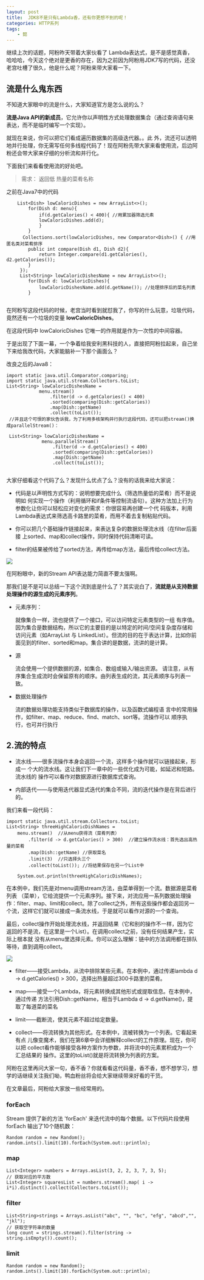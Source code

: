 ```yaml
---
layout: post
title:  JDK8不是只有Lambda香，还有你更想不到的呢！
categories: HTTP系列
tags:
	- 懿
---
```


继续上次的话题，阿粉昨天带着大家伙看了 Lambda表达式，是不是感觉真香，哈哈哈，今天这个绝对是更香的存在，因为之前因为阿粉用JDK7写的代码，还没老宫吐槽了很久，他是什么呢？阿粉来带大家看一下。
<!--more-->

## 流是什么鬼东西

不知道大家眼中的流是什么，大家知道官方是怎么说的么？

**流是Java API的新成员**，它允许你以声明性方式处理数据集合（通过查询语句来表达，而不是临时编写一个实现）。

就现在来说，你可以把它们看成遍历数据集的高级迭代器。。此 外，流还可以透明地并行处理，你无需写任何多线程代码了！现在阿粉先带大家来看使用流，后边阿粉还会带大家来仔细的分析流和并行化。

下面我们来看看使用流的好处吧。

> 需求： 返回低 热量的菜肴名称

之前在Java7中的代码

```
    List<Dish> lowCaloricDishes = new ArrayList<>();
        for(Dish d: menu){
            if(d.getCalories() < 400){ //用累加器筛选元素
            lowCaloricDishes.add(d);
            }
        }
      Collections.sort(lowCaloricDishes, new Comparator<Dish>() { //用匿名类对菜肴排序
        public int compare(Dish d1, Dish d2){
            return Integer.compare(d1.getCalories(), d2.getCalories());
        }
     });
     List<String> lowCaloricDishesName = new ArrayList<>();
        for(Dish d: lowCaloricDishes){
            lowCaloricDishesName.add(d.getName()); //处理排序后的菜名列表
        }
     
```

在阿粉写这段代码的时候，老宫当时看到就怼我了，你写的什么玩意，垃圾代码，竟然还有一个垃圾的变量 **lowCaloricDishes**。

在这段代码中 lowCaloricDishes 它唯一的作用就是作为一次性的中间容器。

于是出现了下面一幕，一个争着给我安利黑科技的人，直接把阿粉拉起来，自己坐下来给我改代码，大家能脑补一下那个画面么？

改良之后的Java8：

```
import static java.util.Comparator.comparing;
import static java.util.stream.Collectors.toList;
List<String> lowCaloricDishesName =
            menu.stream()
                .filter(d -> d.getCalories() < 400)
                .sorted(comparing(Dish::getCalories))
                .map(Dish::getName)
                .collect(toList());
 //并且这个可恨的家伙告诉我，为了利用多核架构并行执行这段代码，还可以把stream()换成parallelStream()：
 
 List<String> lowCaloricDishesName =
             menu.parallelStream()
                 .filter(d -> d.getCalories() < 400)
                 .sorted(comparing(Dish::getCalories))
                 .map(Dish::getName)
                 .collect(toList());
 
```

大家仔细看这个代码了么？发现什么优点了么？没有的话我来给大家说：

- 代码是以声明性方式写的：说明想要完成什么（筛选热量低的菜肴）而不是说明如 何实现一个操作（利用循环和if条件等控制流语句）。这种方法加上行为参数化让你可以轻松应对变化的需求：你很容易再创建一个代 码版本，利用Lambda表达式来筛选高卡路里的菜肴，而用不着去复制粘贴代码。

- 你可以把几个基础操作链接起来，来表达复杂的数据处理流水线（在filter后面接 上sorted、map和collect操作，同时保持代码清晰可读。

- filter的结果被传给了sorted方法，再传给map方法，最后传给collect方法。
  
![](http://www.justdojava.com/assets/images/2019/java/image_yi/2020/01_09/1.jpg)

在阿粉眼中，新的Stream API表达能力简直不要太强啊。

那我们是不是可以总结一下这个流到底是什么了？其实说白了，**流就是从支持数据处理操作的源生成的元素序列**。

- 元素序列：

    就像集合一样，流也提供了一个接口，可以访问特定元素类型的一组 有序值。因为集合是数据结构，所以它的主要目的是以特定的时间/空间复杂度存储和访问元素（如ArrayList 与 LinkedList）。但流的目的在于表达计算，比如你前面见到的filter、sorted和map。集合讲的是数据，流讲的是计算。
    
- 源

    流会使用一个提供数据的源，如集合、数组或输入/输出资源。 请注意，从有 序集合生成流时会保留原有的顺序。由列表生成的流，其元素顺序与列表一致。

- 数据处理操作

    流的数据处理功能支持类似于数据库的操作，以及函数式编程语 言中的常用操作，如filter、map、reduce、find、match、sort等。流操作可以 顺序执行，也可并行执行
    
 ## 2.流的特点
 
 - 流水线——很多流操作本身会返回一个流，这样多个操作就可以链接起来，形成一 个大的流水线。这让我们下一章中的一些优化成为可能，如延迟和短路。流水线的 操作可以看作对数据源进行数据库式查询。
 
 - 内部迭代——与使用迭代器显式迭代的集合不同，流的迭代操作是在背后进行的。
 
我们来看一段代码：

```
import static java.util.stream.Collectors.toList;
List<String> threeHighCaloricDishNames =
    menu.stream()  //从menu获得流（菜肴列表）
        .filter(d -> d.getCalories() > 300)  //建立操作流水线：首先选出高热量的菜肴
        .map(Dish::getName) //获取菜名
        .limit(3)  //只选择头三个
        .collect(toList()); //将结果保存在另一个List中
        
    System.out.println(threeHighCaloricDishNames);
``` 

在本例中，我们先是对menu调用stream方法，由菜单得到一个流。数据源是菜肴列表 （菜单），它给流提供一个元素序列。接下来，对流应用一系列数据处理操作：filter、map、limit和collect。除了collect之外，所有这些操作都会返回另一个流，这样它们就可以接成一条流水线，于是就可以看作对源的一个查询。

最后，collect操作开始处理流水线，并返回结果（它和别的操作不一样，因为它返回的不是流，在这里是一个List）。在调用collect之前，没有任何结果产生，实际上根本就 没有从menu里选择元素。你可以这么理解：链中的方法调用都在排队等待，直到调用collect。

![](http://www.justdojava.com/assets/images/2019/java/image_yi/2020/01_09/2.jpg)

- filter——接受Lambda，从流中排除某些元素。在本例中，通过传递lambda d -> d.getCalories() > 300，选择出热量超过300卡路里的菜肴。

- map——接受一个Lambda，将元素转换成其他形式或提取信息。在本例中，通过传递 方法引用Dish::getName，相当于Lambda d -> d.getName()，提取了每道菜的菜名

- limit——截断流，使其元素不超过给定数量。

- collect——将流转换为其他形式。在本例中，流被转换为一个列表。它看起来有点 儿像变魔术，我们在第6章中会详细解释collect的工作原理。现在，你可以把 collect看作能够接受各种方案作为参数，并将流中的元素累积成为一个汇总结果的 操作。这里的toList()就是将流转换为列表的方案。

阿粉在这里再问大家一句，香不香？你就看看这代码量，香不香，想不想学习，想学的话继续关注我们呦，鸭血粉丝将会给大家继续带来好看的干货。

在文章最后，阿粉给大家放一些经常用的。

### forEach

Stream 提供了新的方法 'forEach' 来迭代流中的每个数据。以下代码片段使用 forEach 输出了10个随机数：

```
Random random = new Random();
random.ints().limit(10).forEach(System.out::println);

```

### map

```
List<Integer> numbers = Arrays.asList(3, 2, 2, 3, 7, 3, 5);
// 获取对应的平方数
List<Integer> squaresList = numbers.stream().map( i -> i*i).distinct().collect(Collectors.toList());
```

### filter

```
List<String>strings = Arrays.asList("abc", "", "bc", "efg", "abcd","", "jkl");
// 获取空字符串的数量
long count = strings.stream().filter(string -> string.isEmpty()).count();
```

### limit

```
Random random = new Random();
random.ints().limit(10).forEach(System.out::println);
```


 
 